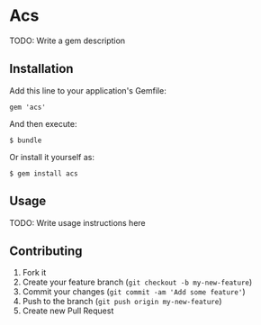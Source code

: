 # Acs

TODO: Write a gem description

## Installation

Add this line to your application's Gemfile:

    gem 'acs'

And then execute:

    $ bundle

Or install it yourself as:

    $ gem install acs

## Usage

TODO: Write usage instructions here

## Contributing

1. Fork it
2. Create your feature branch (`git checkout -b my-new-feature`)
3. Commit your changes (`git commit -am 'Add some feature'`)
4. Push to the branch (`git push origin my-new-feature`)
5. Create new Pull Request
